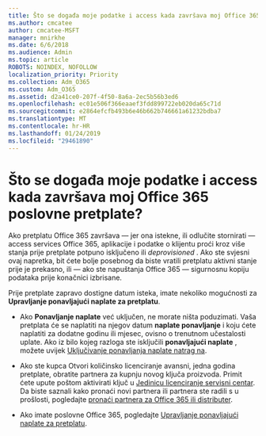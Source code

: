 ```yaml
---
title: Što se događa moje podatke i access kada završava moj Office 365 poslovne pretplate?
ms.author: cmcatee
author: cmcatee-MSFT
manager: mnirkhe
ms.date: 6/6/2018
ms.audience: Admin
ms.topic: article
ROBOTS: NOINDEX, NOFOLLOW
localization_priority: Priority
ms.collection: Adm_O365
ms.custom: Adm_O365
ms.assetid: d2a41ce0-207f-4f50-8a6a-2ec5b56b3ed6
ms.openlocfilehash: ec01e506f366eaaef3fdd899722eb020da65c71d
ms.sourcegitcommit: e2864efcfb493b6e46b662b746661a61232bdba7
ms.translationtype: MT
ms.contentlocale: hr-HR
ms.lasthandoff: 01/24/2019
ms.locfileid: "29461890"
---
```

# <a name="what-happens-to-my-data-and-access-when-my-office-365-for-business-subscription-ends"></a>Što se događa moje podatke i access kada završava moj Office 365 poslovne pretplate?

Ako pretplatu Office 365 završava — jer ona istekne, ili odlučite stornirati — access services Office 365, aplikacije i podatke o klijentu proći kroz više stanja prije pretplate potpuno isključeno ili *deprovisioned*  . Ako ste svjesni ovaj napretka, bit ćete bolje posebnog da biste vratili pretplatu aktivni stanje prije je prekasno, ili — ako ste napuštanja Office 365 — sigurnosnu kopiju podataka prije konačnici izbrisane. 
  
Prije pretplate zapravo dostigne datum isteka, imate nekoliko mogućnosti za **Upravljanje ponavljajući naplate za pretplatu**. 
  
- Ako **Ponavljanje naplate** već uključen, ne morate ništa poduzimati. Vaša pretplata će se naplatiti na njegov datum **naplate ponavljanje** i koju ćete naplatiti za dodatne godinu ili mjesec, ovisno o trenutnom učestalosti uplate. Ako iz bilo kojeg razloga ste isključili **ponavljajući naplate** , možete uvijek [Uključivanje ponavljanja naplate natrag na](https://support.office.com/article/8d83b530-f4ca-47f6-a666-e5791cbacc7e).
    
- Ako ste kupca Otvori količinsko licenciranje avansni, jedna godina pretplate, obratite partnera za kupnju novog ključa proizvoda. Primit ćete upute poštom aktivirati ključ u [Jedinicu licenciranje servisni centar](https://go.microsoft.com/fwlink/p/?LinkID=282016). Da biste saznali kako pronaći novi partnera ili partnera ste radili s u prošlosti, pogledajte [pronaći partnera za Office 365 ili distributer](https://support.office.com/article/b6c18a9b-2aed-4c84-9d75-af709160258c).
    
- Ako imate poslovne Office 365, pogledajte [Upravljanje ponavljajući naplate za pretplatu](https://support.office.com/article/8d83b530-f4ca-47f6-a666-e5791cbacc7e).
    

